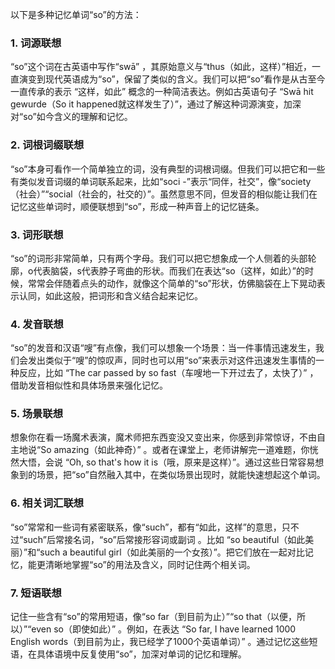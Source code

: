 以下是多种记忆单词“so”的方法：
### 1. 词源联想
“so”这个词在古英语中写作“swā” ，其原始意义与“thus（如此，这样）”相近，一直演变到现代英语成为“so”，保留了类似的含义。我们可以把“so”看作是从古至今一直传承的表示 “这样，如此” 概念的一种简洁表达。例如古英语句子 “Swā hit gewurde（So it happened就这样发生了）”，通过了解这种词源演变，加深对“so”如今含义的理解和记忆。

### 2. 词根词缀联想
“so”本身可看作一个简单独立的词，没有典型的词根词缀。但我们可以把它和一些有类似发音词缀的单词联系起来，比如“soci -”表示“同伴，社交”，像“society（社会）”“social（社会的，社交的）”。虽然意思不同，但发音的相似能让我们在记忆这些单词时，顺便联想到“so”，形成一种声音上的记忆链条。

### 3. 词形联想
“so”的词形非常简单，只有两个字母。我们可以把它想象成一个人侧着的头部轮廓，o代表脑袋，s代表脖子弯曲的形状。而我们在表达“so（这样，如此）”的时候，常常会伴随着点头的动作，就像这个简单的“so”形状，仿佛脑袋在上下晃动表示认同，如此这般，把词形和含义结合起来记忆。

### 4. 发音联想
“so”的发音和汉语“嗖”有点像，我们可以想象一个场景：当一件事情迅速发生，我们会发出类似于“嗖”的惊叹声，同时也可以用“so”来表示对这件迅速发生事情的一种反应，比如 “The car passed by so fast（车嗖地一下开过去了，太快了）” ，借助发音相似性和具体场景来强化记忆。

### 5. 场景联想
想象你在看一场魔术表演，魔术师把东西变没又变出来，你感到非常惊讶，不由自主地说“So amazing（如此神奇）” 。或者在课堂上，老师讲解完一道难题，你恍然大悟，会说 “Oh, so that's how it is（哦，原来是这样）”。通过这些日常容易想象到的场景，把“so”自然融入其中，在类似场景出现时，就能快速想起这个单词。

### 6. 相关词汇联想
“so”常常和一些词有紧密联系，像“such”，都有“如此，这样”的意思，只不过“such”后常接名词，“so”后常接形容词或副词 。比如 “so beautiful（如此美丽）”和“such a beautiful girl（如此美丽的一个女孩）”。把它们放在一起对比记忆，能更清晰地掌握“so”的用法及含义，同时记住两个相关词。

### 7. 短语联想
记住一些含有“so”的常用短语，像“so far（到目前为止）”“so that（以便，所以）”“even so（即使如此）” 。例如，在表达 “So far, I have learned 1000 English words（到目前为止，我已经学了1000个英语单词）” 。通过记忆这些短语，在具体语境中反复使用“so”，加深对单词的记忆和理解。 